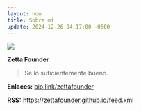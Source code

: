 ```yaml
---
layout: now
title: Sobre mí
update: 2024-12-26 04:17:00 -0600
---
```


![](https://nyc3.digitaloceanspaces.com/btw-writer-prod/1721720434897%2F1000016996.png)

**Zetta Founder**

> Se lo suficientemente bueno.

**Enlaces:** <a href="https://bio.link/zettafounder" target="_blank">bio.link/zettafounder</a>

**RSS:** https://zettafounder.github.io/feed.xml